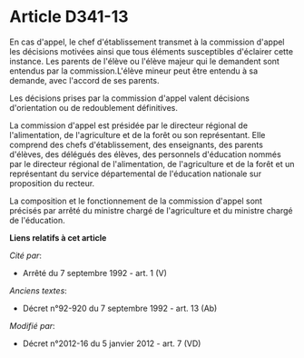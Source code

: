 # Article D341-13

En cas d'appel, le chef d'établissement transmet à la commission d'appel les décisions motivées ainsi que tous éléments
susceptibles d'éclairer cette instance. Les parents de l'élève ou l'élève majeur qui le demandent sont entendus par la
commission.L'élève mineur peut être entendu à sa demande, avec l'accord de ses parents.

Les décisions prises par la commission d'appel valent décisions d'orientation ou de redoublement définitives.

La commission d'appel est présidée par le         directeur régional de l'alimentation, de l'agriculture et de la forêt  ou
son représentant. Elle comprend des chefs d'établissement, des enseignants, des parents d'élèves, des délégués des élèves,
des personnels d'éducation nommés par le         directeur régional de l'alimentation, de l'agriculture et de la forêt  et un
représentant du service départemental de l'éducation nationale  sur proposition du recteur.

La composition et le fonctionnement de la commission d'appel sont précisés par arrêté du ministre chargé de l'agriculture et
du ministre chargé de l'éducation.

**Liens relatifs à cet article**

_Cité par_:

  - Arrêté du 7 septembre 1992 - art. 1 (V)

_Anciens textes_:

  - Décret n°92-920 du 7 septembre 1992 - art. 13 (Ab)

_Modifié par_:

  - Décret n°2012-16 du 5 janvier 2012 - art. 7 (VD)
